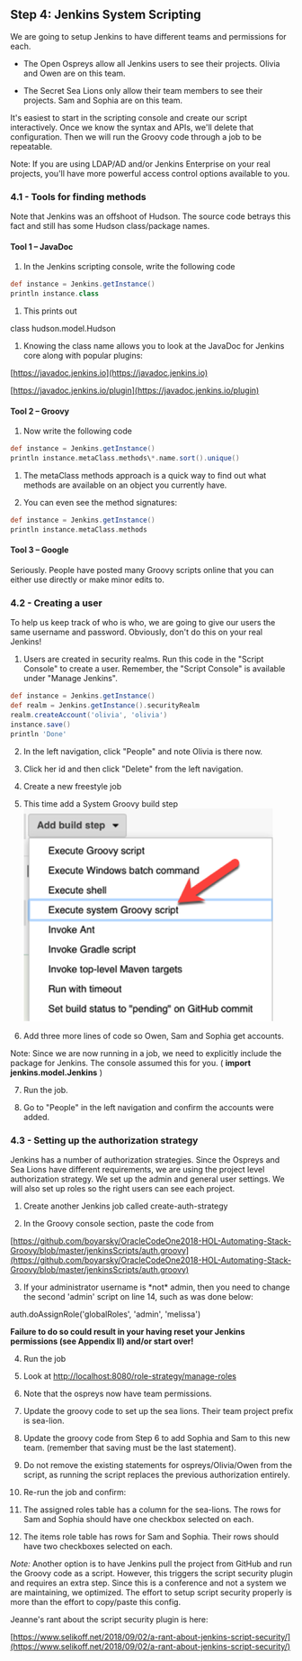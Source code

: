## Step 4: Jenkins System Scripting

We are going to setup Jenkins to have different teams and permissions for each.

- The Open Ospreys allow all Jenkins users to see their projects. Olivia and Owen are on this team.

- The Secret Sea Lions only allow their team members to see their projects. Sam and Sophia are on this team.

It&#39;s easiest to start in the scripting console and create our script interactively. Once we know the syntax and APIs, we&#39;ll delete that configuration. Then we will run the Groovy code through a job to be repeatable.

Note: If you are using LDAP/AD and/or Jenkins Enterprise on your real projects, you&#39;ll have more powerful access control options available to you.

### 4.1 - Tools for finding methods

Note that Jenkins was an offshoot of Hudson. The source code betrays this fact and still has some Hudson class/package names.

#### Tool 1 – JavaDoc

1. In the Jenkins scripting console, write the following code

````groovy
def instance = Jenkins.getInstance()
println instance.class
````

1. This prints out

class hudson.model.Hudson

1. Knowing the class name allows you to look at the JavaDoc for Jenkins core along with popular plugins:

[https://javadoc.jenkins.io](https://javadoc.jenkins.io)

[https://javadoc.jenkins.io/plugin](https://javadoc.jenkins.io/plugin)

#### Tool 2 – Groovy

1. Now write the following code

````groovy
def instance = Jenkins.getInstance()
println instance.metaClass.methods\*.name.sort().unique()
````

1. The metaClass methods approach is a quick way to find out what methods are available on an object you currently have.

1. You can even see the method signatures:

````groovy
def instance = Jenkins.getInstance()
println instance.metaClass.methods
````

#### Tool 3 – Google

Seriously. People have posted many Groovy scripts online that you can either use directly or make minor edits to.

### 4.2 - Creating a user

To help us keep track of who is who, we are going to give our users the same username and password. Obviously, don&#39;t do this on your real Jenkins!

1. Users are created in security realms. Run this code in the &quot;Script Console&quot; to create a user.  Remember, the &quot;Script Console&quot;  is available under &quot;Manage Jenkins&quot;.

````groovy
def instance = Jenkins.getInstance()
def realm = Jenkins.getInstance().securityRealm
realm.createAccount('olivia', 'olivia')
instance.save()
println 'Done'
````
2. In the left navigation, click &quot;People&quot; and note Olivia is there now.

1. Click her id and then click &quot;Delete&quot; from the left navigation.

1. Create a new freestyle job

1. This time add a System Groovy build step
![system groovy](../images/step-4.2-system-groovy.png)

1. Add three more lines of code so Owen, Sam and Sophia get accounts.

Note: Since we are now running in a job, we need to explicitly include the package for Jenkins. The console assumed this for you. ( **import jenkins.model.Jenkins** )

7. Run the job.

1. Go to &quot;People&quot; in the left navigation and confirm the accounts were added.

### 4.3 - Setting up the authorization strategy

Jenkins has a number of authorization strategies. Since the Ospreys and Sea Lions have different requirements, we are using the project level authorization strategy. We set up the admin and general user settings. We will also set up roles so the right users can see each project.

1. Create another Jenkins job called create-auth-strategy

1. In the Groovy console section, paste the code from

[https://github.com/boyarsky/OracleCodeOne2018-HOL-Automating-Stack-Groovy/blob/master/jenkinsScripts/auth.groovy](https://github.com/boyarsky/OracleCodeOne2018-HOL-Automating-Stack-Groovy/blob/master/jenkinsScripts/auth.groovy)

3. If your administrator username is \*not\* admin, then you need to change the second &#39;admin&#39; script on line 14, such as was done below:

auth.doAssignRole(&#39;globalRoles&#39;, &#39;admin&#39;, &#39;melissa&#39;)

**Failure to do so could result in your having reset your Jenkins permissions (see Appendix II) and/or start over!**

4. Run the job

1. Look at [http://localhost:8080/role-strategy/manage-roles](http://localhost:8080/role-strategy/manage-roles)

1. Note that the ospreys now have team permissions.

1. Update the groovy code to set up the sea lions. Their team project prefix is sea-lion.

1. Update the groovy code from Step 6 to add Sophia and Sam to this new team. (remember that saving must be the last statement).
  1. Do not remove the existing statements for ospreys/Olivia/Owen from the script, as running the script replaces the previous authorization entirely.

1. Re-run the job and confirm:
  1. The assigned roles table has a column for the sea-lions. The rows for Sam and Sophia should have one checkbox selected on each.
  2. The items role table has rows for Sam and Sophia. Their rows should have two checkboxes selected on each.

_Note:_ Another option is to have Jenkins pull the project from GitHub and run the Groovy code as a script. However, this triggers the script security plugin and requires an extra step. Since this is a conference and not a system we are maintaining, we optimized. The effort to setup script security properly is more than the effort to copy/paste this config.

Jeanne&#39;s rant about the script security plugin is here:

[https://www.selikoff.net/2018/09/02/a-rant-about-jenkins-script-security/](https://www.selikoff.net/2018/09/02/a-rant-about-jenkins-script-security/)